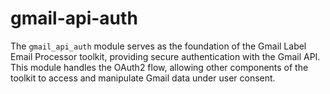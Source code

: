 # gmail-api-auth
The `gmail_api_auth` module serves as the foundation of the Gmail Label Email Processor toolkit, providing secure authentication with the Gmail API. This module handles the OAuth2 flow, allowing other components of the toolkit to access and manipulate Gmail data under user consent.
